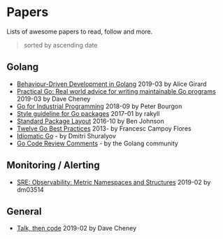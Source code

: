 # Papers

Lists of awesome papers to read, follow and more.

> sorted by ascending date

## Golang

* [Behaviour-Driven Development in Golang](https://alicegg.tech/2019/03/09/gobdd.html) 2019-03 by Alice Girard
* [Practical Go: Real world advice for writing maintainable Go programs](https://dave.cheney.net/practical-go/presentations/qcon-china.html) 2019-03 by Dave Cheney
* [Go for Industrial Programming](https://peter.bourgon.org/go-for-industrial-programming/) 2018-09 by Peter Bourgon
* [Style guideline for Go packages](https://rakyll.org/style-packages/) 2017-01 by rakyll
* [Standard Package Layout](https://medium.com/@benbjohnson/standard-package-layout-7cdbc8391fc1) 2016-10 by Ben Johnson
* [Twelve Go Best Practices](https://talks.golang.org/2013/bestpractices.slide#1) 2013- by Francesc Campoy Flores 
* [Idiomatic Go](https://dmitri.shuralyov.com/idiomatic-go) - by Dmitri Shuralyov
* [Go Code Review Comments](https://github.com/golang/go/wiki/CodeReviewComments) - by the Golang community


## Monitoring / Alerting

* [SRE: Observability: Metric Namespaces and Structures](https://medium.com/dm03514-tech-blog/sre-observability-metric-namespaces-and-structures-12ffcf5a5bdc) 2019-02 by dm03514


## General

* [Talk, then code](https://dave.cheney.net/2019/02/18/talk-then-code) 2019-02 by Dave Cheney
